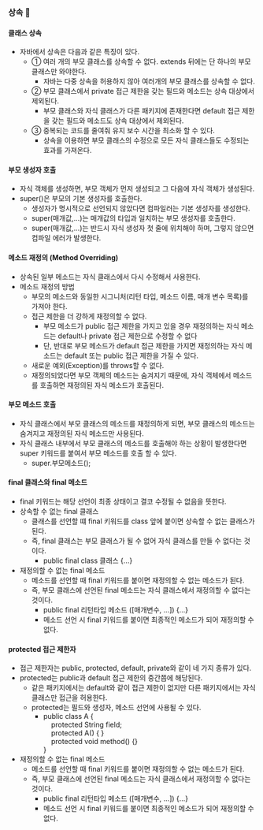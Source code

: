 ### 상속 📝

<h4>클래스 상속</h4>
<ul>
	<li>
		자바에서 상속은 다음과 같은 특징이 있다.
		<ul>
			<li>① 여러 개의 부모 클래스를 상속할 수 없다. extends 뒤에는 단 하나의 부모 클래스만 와야한다.
				<ul>
					<li>자바는 다중 상속을 허용하지 않아 여러개의 부모 클래스를 상속할 수 없다.</li>
				</ul>
			</li>
			<li>② 부모 클래스에서 private 접근 제한을 갖는 필드와 메소드는 상속 대상에서 제외된다.
				<ul>
					<li>부모 클래스와 자식 클래스가 다른 패키지에 존재한다면 default 접근 제한을 갖는 필드와 메소드도 상속 대상에서 제외된다.</li>
				</ul>
			</li>
			<li>③ 중복되는 코드를 줄여줘 유지 보수 시간을 최소화 할 수 있다.
				<ul>
					<li>상속을 이용하면 부모 클래스의 수정으로 모든 자식 클래스들도 수정되는 효과를 가져온다.</li>
				</ul>
			</li>
		</ul>
	</li>
</ul>

<h4>부모 생성자 호출</h4>
<ul>
	<li>자식 객체를 생성하면, 부모 객체가 먼저 생성되고 그 다음에 자식 객체가 생성된다.</li>
	<li>super()은 부모의 기본 생성자를 호출한다.
		<ul>
			<li>생성자가 명시적으로 선언되지 않았다면 컴파일러는 기본 생성자를 생성한다.</li>
			<li>super(매개값,...)는 매개값의 타입과 일치하는 부모 생성자를 호출한다.</li>
			<li>super(매개값,...)는 반드시 자식 생성자 첫 줄에 위치해야 하며, 그렇지 않으면 컴파일 에러가 발생한다.</li>
		</ul>
	</li>
</ul>

<h4>메소드 재정의 (Method Overriding)</h4>
<ul>
	<li>상속된 일부 메소드는 자식 클래스에서 다시 수정해서 사용한다.</li>
	<li>메소드 재정의 방법
		<ul>
			<li>부모의 메소드와 동일한 시그니처(리턴 타입, 메소드 이름, 매개 변수 목록)를 가져야 한다.</li>
			<li>접근 제한을 더 강하게 재정의할 수 없다.
				<ul>
					<li>
						부모 메소드가 public 접근 제한을 가지고 있을 경우 재정의하는 자식 메소드는 default나 private 접근 제한으로 수정할 수 없다
					</li>
					<li>
						단, 반대로 부모 메소드가 default 접근 제한을 가지면 재정의하는 자식 메소드는 default 또는 public 접근 제한을 가질 수 있다.
					</li>
				</ul>
			</li>
			<li>새로운 예외(Exception)를 throws할 수 없다.</li>
			<li>재정의되었다면 부모 객체의 메소드는 숨겨지기 때문에, 자식 객체에서 메소드를 호출하면 재정의된 자식 메소드가 호출된다.</li>
		</ul>
	</li>
</ul>

<h4>부모 메소드 호출</h4>
<ul>
	<li>자식 클래스에서 부모 클래스의 메소드를 재정의하게 되면, 부모 클래스의 메소드는 숨겨지고 재정의된 자식 메소드만 사용된다.</li>
	<li>자식 클래스 내부에서 부모 클래스의 메소드를 호출해야 하는 상황이 발생한다면 super 키워드를 붙여서 부모 메소드를 호출 할 수 있다.
		<ul>
			<li>super.부모메소드();</li>
		</ul>
	</li>
</ul>

<h4>final 클래스와 final 메소드</h4>
<ul>
	<li>final 키워드는 해당 선언이 최종 상태이고 결코 수정될 수 없음을 뜻한다.</li>
	<li>상속할 수 없는 final 클래스
		<ul>
			<li>클래스를 선언할 떄 final 키워드를 class 앞에 붙이면 상속할 수 없는 클래스가 된다.</li>
			<li>즉, final 클래스는 부모 클래스가 될 수 없어 자식 클래스를 만들 수 없다는 것이다.
				<ul>
					<li>
						public final class 클래스 {...}
					</li>
				</ul>
			</li>
		</ul>
	</li>
	<li>재정의할 수 없는 final 메소드
		<ul>
			<li>메소드를 선언할 때 final 키워드를 붙이면 재정의할 수 없는 메소드가 된다.</li>
			<li>즉, 부모 클래스에 선언된 final 메소드는 자식 클래스에서 재정의할 수 없다는 것이다.
				<ul>
					<li>
						public final 리턴타입 메소드 ([매개변수, ...]) {...}
					</li>
					<li>
						메소드 선언 시 final 키워드를 붙이면 최종적인 메소드가 되어 재정의할 수 없다.
					</li>
				</ul>
			</li>
		</ul>
	</li>
</ul>

<h4>protected 접근 제한자</h4>
<ul>
	<li>접근 제한자는 public, protected, default, private와 같이 네 가지 종류가 있다.</li>
	<li>protected는 public과 default 접근 제한의 중간쯤에 해당된다.
		<ul>
			<li>같은 패키지에서는 default와 같이 접근 제한이 없지만 다른 패키지에서는 자식 클래스만 접근을 허용한다.</li>
			<li>protected는 필드와 생성자, 메소드 선언에 사용될 수 있다.
				<ul>
					<li>
						public class A { <br>
						&nbsp;&nbsp;&nbsp;&nbsp;protected String field; <br>
						&nbsp;&nbsp;&nbsp;&nbsp;protected A() { } <br>
						&nbsp;&nbsp;&nbsp;&nbsp;protected void method() {} <br>
						}
					</li>
				</ul>
			</li>
		</ul>
	</li>
	<li>재정의할 수 없는 final 메소드
		<ul>
			<li>메소드를 선언할 때 final 키워드를 붙이면 재정의할 수 없는 메소드가 된다.</li>
			<li>즉, 부모 클래스에 선언된 final 메소드는 자식 클래스에서 재정의할 수 없다는 것이다.
				<ul>
					<li>
						public final 리턴타입 메소드 ([매개변수, ...]) {...}
					</li>
					<li>
						메소드 선언 시 final 키워드를 붙이면 최종적인 메소드가 되어 재정의할 수 없다.
					</li>
				</ul>
			</li>
		</ul>
	</li>
</ul>